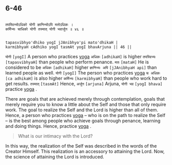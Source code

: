 ## 6-46

```shloka-sa

तपस्विभ्योऽधिको योगी ज्ञानिभ्योऽपि मतोऽधिकः ।
कर्मिभ्यः चाधिको योगी तस्मात् योगी भवार्जुन ॥ ४६ ॥

```
```shloka-sa-hk

tapasvibhyo'dhiko yogI jJAnibhyo'pi mato'dhikaH |
karmibhyaH cAdhiko yogI tasmAt yogI bhavArjuna || 46 ||

```
`योगी` `[yogI]` A person who practices 
[yoga](6-20_to_6-23.md#yoga_state_of_being) `अधिकः` `[adhikaH]` is higher `तपस्विभ्यः` `[tapasvibhyaH]` than people who perform penance. `मतः` `[mataH]` He is considered to be `अधिकः` `[adhikaH]` higher `ज्ञानिभ्यः अपि` `[jJAnibhyaH api]` than learned people as well. `योगी` `[yogI]` The person who practices 
[yoga](6-20_to_6-23.md#yoga_state_of_being) `च अधिकः` `[ca adhikaH]` is also higher `कर्मिभ्यः` `[karmibhyaH]` than people who work hard to get results. `तस्मात्` `[tasmAt]` Hence, `अर्जुन` `[arjuna]` Arjuna, `योगी भव` `[yogI bhava]` practice 
[yoga](6-20_to_6-23.md#yoga_state_of_being)
.

There are goals that are achieved merely through contemplation, goals that merely require you to know a little about the Self and those that only require work. The goal to realize the Self and the Lord is higher than all of them. Hence, a person who practices 
[yoga](6-20_to_6-23.md#yoga_state_of_being)
 – who is on the path to realize the Self – is the best among people who achieve goals through penance, learning and doing things. Hence, practice 
[yoga](6-20_to_6-23.md#yoga_state_of_being)
.



<a name='applopener_114'></a>
> What is our intimacy with the Lord?



In this way, the realization of the Self was described in the words of the Creator Himself. This realization is an accessory to attaining the Lord. Now, the science of attaining the Lord is introduced.


